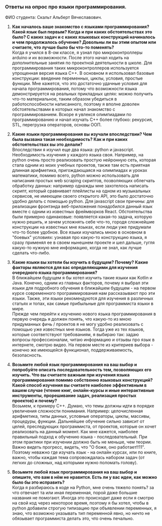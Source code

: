 ### Ответы на опрос про языки программирования. ###
ФИО студента: Скальт Альберт Вячеславович.   
1) **Как началось ваше знакомство с языками программирования? Какой язык был первым? Когда и при каких обстоятельствах это было? С каких задач и с каких языковых конструкций начиналось и чем продолжалось обучение? Довольны ли вы этим опытом или считаете, что лучше было бы что-то поменять?**  
Когда я учился в 8-ом классе, я узнал про микроконтроллеры arduino и их возможности. После этого начал ходить на дополнительные занятия по проектной деятельности в школе. Для программирования 
таких микроконтроллеров используется упрощенная версия языка C++. В основном я использовал базовые конструкции: введение переменных, циклы, условия, простые функции.
Мне кажется, что это достаточно
удачные условия для начала программирования, потому что
возможности языка демонстрируется на реальных прикладных целях: можно получить что-то материальное, таким образом убедиться в работоспособности 
написанного, поэтому я вполне доволен обстоятельствами в которых начал знакомство с программированием. Вскоре я увлекся олимпиадами по программированию
и начал изучать С++ более глубоко: рекурсия, 
STL, перегрузка операторов, основы ООП. 
2) **Какие языки программирования вы изучали впоследствии? Чем была вызвана такая необходимость? Как и при каких обстоятельствах вы это делали?**  
Впоследствии я изучил еще два языка: python и javascript. Необходимость изучения у каждого языка своя. Например, на python очень просто реализовать простую нейронную сеть,
которая стала одним из моих учебных проектов, также там есть приятная длинная арифметика, пригождающаяся на олимпиадах и уроках математики, помимо всего, python можно использовать для написания
простых web scraping скриптов, позволяющих облегчать обработку данных: например однажды мне захотелось написать скрипт, который сравнивает плейлисты на одном из музыкальных сервисов,
не имеющем своего открытого API, это было достаточно удобно делать с помощью python. Для javascript свои причины: для реализации фронтэнда веб-приложения понадобился данный язык вместе с 
одним из известных фреймворков React. Обстоятельства были примерно одинаковые: появляется какая-то задача, которую нужно решить, и зачем усложнять себе что-то, городя сложнейшие
конструкции на известных мне языках, если люди уже придумали что-то более удобное. Все языки изучались мною в основном в "боевых" условиях: узнавая про какую-то конструкцию языка, 
я сразу применял ее в своем нынешнем проекте и шел дальше, гугля какую-то нужную мне информацию, когда не знал, как лучше сделать что-либо.
3) **Какие языки вы хотели бы изучить в будущем? Почему? Какие факторы являются для вас определяющими для изучения очередного языка программирования?**   
В ближайшем будущем я бы хотел изучить такие языки как Kotlin и Java. Конечно, одним из главных факторов, почему я выбрал эти языки для подробного обучения в ближайшем будущем -  на первом курсе современного программирования нам рассказывают про эти языки. Также, эти языки рекомендуются для изучения в различных статьях и топах, как самые прибыльные для программиста языки в мире.   
Прежде чем перейти к изучению нового языка программирования в первую очередь я должен понять, что какую-то из мною придуманных фичь / проектов я не могу удобно реализовать с помощью уже известных мне языков. Тогда уже из тех языков, которые соответствуют требованиям, я выбираю так: задаю вопросы профессионалам, читаю информацию и отзывы про язык в интернете, смотрю видео. На первом месте из критериев выбора - конечно же имеющейся функционал, поддерживаемость, безопасность. 
4) **Возьмите любой язык программирования на ваш выбор и попробуйте описать последовательность тем, позволяющих его изучить. Что вы считаете важным при изучения языка программирования помимо собственно языковых конструкций? Какой способ изучения вы считаете наиболее эффективным в вашем случае (чтение книг, онлайн-курсы и иные интерактивные инструменты, прорешивание задач, реализация простых проектов) и почему?**  
Возьмем, к примеру C++. Думаю, что темы должны идти в порядке увеличения сложности понимания. Например: целочисленная арифметика, типы данных, условные операторы, циклы, массивы, процедуры, функции. Дальнейшее обучение сильно зависит от целей, преследующих программиста, от проектов, которые он хочет реализовать на данный момент. 
Как мне кажется, наиболее правильный подход к обучению языка - последовательный. При этом практики при изучении должно быть не меньше, чем теории. Важно видеть прогресс, видеть, что "О боже, оно работает!!11". Поэтому неважно где изучать язык - на онлайн курсах, или по книге, важно, чтобы каждая тема сопровождалась набором задач (от легких до сложных, над которыми нужно поломать голову).  

5) **Возьмите любой язык программирования на ваш выбор и опишите, что вам в нём не нравится. Есть ли у вас идеи, как можно было бы это исправить?**  
Когда я разбираюсь в коде на Python, мне очень тяжело понять? за что отвечает та или иная переменная, порой даже большие названия не помогают. Иногда это происходит даже если я смотрю на свой код через некоторое время, поэтому я бы хотел, чтобы в python добавили строгую типизацию при объявлении переменных, я знаю, что возможно указывать тип переменной явно, но ничто не обязывает программиста делать это, что очень печально.

